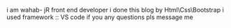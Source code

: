 i am wahab- jR front end developer
i done this blog by Html\Css\Bootstrap
i used framework :: VS code 
if you any questions pls message me 

